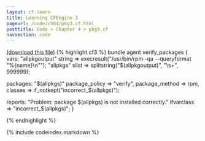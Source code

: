 ```yaml
---
layout: cf-learn
title: Learning CFEngine 3
pageurl: /code/ch04/pkg3.cf.html
posttitle: Code > Chapter 4 > pkg3.cf
navsection: code
---
```


[(download this file)](/src/ch04/pkg3.cf)
{% highlight cf3 %}
bundle agent verify_packages
{
vars:
  "allpkgoutput" string => execresult("/usr/bin/rpm -qa --queryformat \"%{name}\n\"");
  "allpkgs" slist => splitstring("$(allpkgoutput)", "\s+", 999999);

packages:
  "$(allpkgs)" 
    package_policy => "verify",
    package_method => rpm,
    classes => if_notkept("incorrect_$(allpkgs)");

reports:
  "Problem: package $(allpkgs) is not installed correctly."
    ifvarclass => "incorrect_$(allpkgs)";
}

{% endhighlight %}

{% include codeindex.markdown %}
